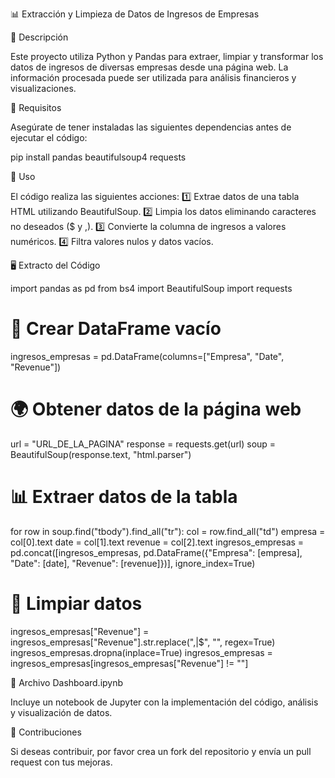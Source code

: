 📊 Extracción y Limpieza de Datos de Ingresos de Empresas

📝 Descripción

Este proyecto utiliza Python y Pandas para extraer, limpiar y transformar los datos de ingresos de diversas empresas desde una página web. La información procesada puede ser utilizada para análisis financieros y visualizaciones.

🔧 Requisitos

Asegúrate de tener instaladas las siguientes dependencias antes de ejecutar el código:

pip install pandas beautifulsoup4 requests

🚀 Uso

El código realiza las siguientes acciones:
1️⃣ Extrae datos de una tabla HTML utilizando BeautifulSoup.
2️⃣ Limpia los datos eliminando caracteres no deseados ($ y ,).
3️⃣ Convierte la columna de ingresos a valores numéricos.
4️⃣ Filtra valores nulos y datos vacíos.

🖥️ Extracto del Código

import pandas as pd
from bs4 import BeautifulSoup
import requests

# 📂 Crear DataFrame vacío
ingresos_empresas = pd.DataFrame(columns=["Empresa", "Date", "Revenue"])

# 🌍 Obtener datos de la página web
url = "URL_DE_LA_PAGINA"
response = requests.get(url)
soup = BeautifulSoup(response.text, "html.parser")

# 📊 Extraer datos de la tabla
for row in soup.find("tbody").find_all("tr"):
    col = row.find_all("td")
    empresa = col[0].text
    date = col[1].text
    revenue = col[2].text
    ingresos_empresas = pd.concat([ingresos_empresas, pd.DataFrame({"Empresa": [empresa], "Date": [date], "Revenue": [revenue]})], ignore_index=True)

# 🧹 Limpiar datos
ingresos_empresas["Revenue"] = ingresos_empresas["Revenue"].str.replace(",|\$", "", regex=True)
ingresos_empresas.dropna(inplace=True)
ingresos_empresas = ingresos_empresas[ingresos_empresas["Revenue"] != ""]

📂 Archivo Dashboard.ipynb

Incluye un notebook de Jupyter con la implementación del código, análisis y visualización de datos.

🤝 Contribuciones

Si deseas contribuir, por favor crea un fork del repositorio y envía un pull request con tus mejoras.